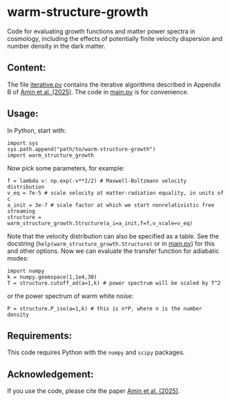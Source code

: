 # warm-structure-growth
Code for evaluating growth functions and matter power spectra in cosmology, including the effects of potentially finite velocity dispersion and number density in the dark matter.

## Content:

The file [iterative.py](warm_structure_growth/iterative.py) contains the iterative algorithms described in Appendix B of [Amin et al. (2025)](https://arxiv.org/abs/2503.20881). The code in [main.py](warm_structure_growth/main.py) is for convenience.

## Usage:
In Python, start with:

```
import sys
sys.path.append("path/to/warm-structure-growth")
import warm_structure_growth
```

Now pick some parameters, for example:

```
f = lambda v: np.exp(-v**2/2) # Maxwell-Boltzmann velocity distribution
v_eq = 7e-5 # scale velocity at matter-radiation equality, in units of c
a_init = 3e-7 # scale factor at which we start nonrelativistic free streaming
structure = warm_structure_growth.Structure(a_i=a_init,f=f,v_scale=v_eq)
```

Note that the velocity distribution can also be specified as a table. See the docstring (`help(warm_structure_growth.Structure)` or in [main.py](warm_structure_growth/main.py)) for this and other options. Now we can evaluate the transfer function for adiabatic modes:

```
import numpy
k = numpy.geomspace(1,1e4,30)
T = structure.cutoff_ad(a=1,k) # power spectrum will be scaled by T^2
```

or the power spectrum of warm white noise:

```
P = structure.P_iso(a=1,k) # this is n*P, where n is the number density
```

## Requirements:

This code requires Python with the `numpy` and `scipy` packages.

## Acknowledgement:

If you use the code, please cite the paper [Amin et al. (2025)](https://arxiv.org/abs/2503.20881).
